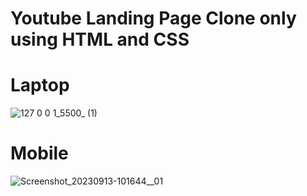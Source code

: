 # Youtube Landing Page Clone only using HTML and CSS

# Laptop
 
![127 0 0 1_5500_ (1)](https://github.com/Abir-Hasan-Al-amin/Youtube-Landing_Page-Clone/assets/140844292/921f928d-ca0e-4f18-a856-45407087fcd0)


# Mobile

![Screenshot_20230913-101644__01](https://github.com/Abir-Hasan-Al-amin/Youtube-Landing_Page-Clone/assets/140844292/85735e5d-bf20-4cbc-b49b-0824bd04e79e)

